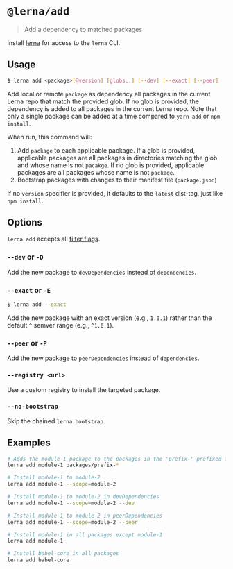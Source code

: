 # `@lerna/add`

> Add a dependency to matched packages

Install [lerna](https://www.npmjs.com/package/lerna) for access to the `lerna` CLI.

## Usage

```sh
$ lerna add <package>[@version] [globs..] [--dev] [--exact] [--peer] 
```

Add local or remote `package` as dependency all packages in the current Lerna repo
that match the provided glob. If no glob is provided, the dependency is added to all
packages in the current Lerna repo. Note that only a single package can be added
at a time compared to `yarn add` or `npm install`.

When run, this command will:

1. Add `package` to each applicable package. If a glob is provided, applicable packages are all
   packages in directories matching the glob and whose name is not `pacakge`. If no glob is
   provided, applicable packages are all packages whose name is not `package`. 
2. Bootstrap packages with changes to their manifest file (`package.json`)

If no `version` specifier is provided, it defaults to the `latest` dist-tag, just like `npm install`.

## Options

`lerna add` accepts all [filter flags](https://www.npmjs.com/package/@lerna/filter-options).

### `--dev` or `-D`

Add the new package to `devDependencies` instead of `dependencies`.

### `--exact` or `-E`

```sh
$ lerna add --exact
```

Add the new package with an exact version (e.g., `1.0.1`) rather than the default `^` semver range (e.g., `^1.0.1`).

### `--peer` or `-P`

Add the new package to `peerDependencies` instead of `dependencies`.

### `--registry <url>`

Use a custom registry to install the targeted package.

### `--no-bootstrap`

Skip the chained `lerna bootstrap`.

## Examples

```sh
# Adds the module-1 package to the packages in the 'prefix-' prefixed folders
lerna add module-1 packages/prefix-*

# Install module-1 to module-2
lerna add module-1 --scope=module-2

# Install module-1 to module-2 in devDependencies
lerna add module-1 --scope=module-2 --dev

# Install module-1 to module-2 in peerDependencies
lerna add module-1 --scope=module-2 --peer

# Install module-1 in all packages except module-1
lerna add module-1

# Install babel-core in all packages
lerna add babel-core
```
